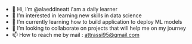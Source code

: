 - 👋 Hi, I’m @alaeddineatt i'am a daily learner
- 👀 I’m interested in learning new skills in data science
- 🌱 I’m currently learning how to build application to deploy ML models
- 💞️ I’m looking to collaborate on projects that will help me on my journey
- 📫 How to reach me by mail : attrassi95@gmail.com
<!---
alaeddineatt/alaeddineatt is a ✨ special ✨ repository because its `README.md` (this file) appears on your GitHub profile.
You can click the Preview link to take a look at your changes.
--->
